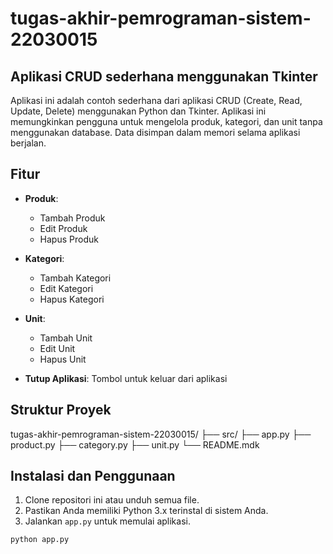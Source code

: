 # tugas-akhir-pemrograman-sistem-22030015
## Aplikasi CRUD sederhana menggunakan Tkinter
Aplikasi ini adalah contoh sederhana dari aplikasi CRUD (Create, Read, Update, Delete) menggunakan Python dan Tkinter. Aplikasi ini memungkinkan pengguna untuk mengelola produk, kategori, dan unit tanpa menggunakan database. Data disimpan dalam memori selama aplikasi berjalan.

## Fitur
- **Produk**:
  - Tambah Produk
  - Edit Produk
  - Hapus Produk

- **Kategori**:
  - Tambah Kategori
  - Edit Kategori
  - Hapus Kategori

- **Unit**:
  - Tambah Unit
  - Edit Unit
  - Hapus Unit

- **Tutup Aplikasi**: Tombol untuk keluar dari aplikasi

## Struktur Proyek
tugas-akhir-pemrograman-sistem-22030015/
├── src/
  ├── app.py
  ├── product.py
  ├── category.py
  ├── unit.py
└── README.mdk


## Instalasi dan Penggunaan
1. Clone repositori ini atau unduh semua file.
2. Pastikan Anda memiliki Python 3.x terinstal di sistem Anda.
3. Jalankan `app.py` untuk memulai aplikasi.

```bash
python app.py
```

